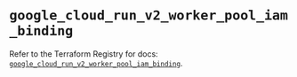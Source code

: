 # `google_cloud_run_v2_worker_pool_iam_binding`

Refer to the Terraform Registry for docs: [`google_cloud_run_v2_worker_pool_iam_binding`](https://registry.terraform.io/providers/hashicorp/google-beta/6.41.0/docs/resources/google_cloud_run_v2_worker_pool_iam_binding).
